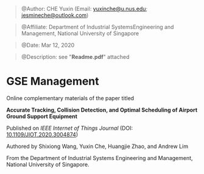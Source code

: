 > @Author: CHE Yuxin (Email: <yuxinche@u.nus.edu>; <jesmineche@outlook.com>)

> @Affiliate: Department of Industrial SystemsEngineering and Management, National University of Singapore

> @Date: Mar 12, 2020

> @Description: see "__Readme.pdf__" attached


# GSE Management

Online complementary materials of the paper titled 

**Accurate Tracking, Collision Detection, and Optimal Scheduling of Airport Ground Support Equipment**

Published on _IEEE Internet of Things Journal_ (DOI: [10.1109/JIOT.2020.3004874](https://doi.org/10.1109/JIOT.2020.3004874))

Authored by Shixiong Wang, Yuxin Che, Huangjie Zhao, and Andrew Lim

From the Department of Industrial Systems Engineering and Management, National University of Singapore.
